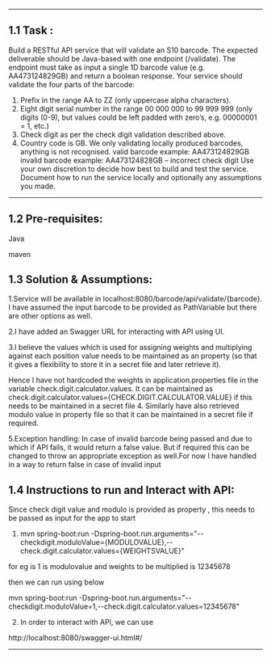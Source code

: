 **********************************************************************

## 1.1 Task : 

Build a RESTful API service that will validate an S10 barcode. The expected deliverable should be
Java-based with one endpoint (/validate).
The endpoint must take as input a single 1D barcode value (e.g. AA473124829GB) and return a
boolean response.
Your service should validate the four parts of the barcode:
1. Prefix in the range AA to ZZ (only uppercase alpha characters).
2. Eight digit serial number in the range 00 000 000 to 99 999 999 (only digits (0-9), but values
could be left padded with zero’s, e.g. 00000001 = 1, etc.)
3. Check digit as per the check digit validation described above.
4. Country code is GB. We only validating locally produced barcodes, anything is not
recognised.
valid barcode example:   AA473124829GB
invalid barcode example: AA473124828GB – incorrect check digit
Use your own discretion to decide how best to build and test the service. Document how to run the
service locally and optionally any assumptions you made.

**********************************************************************


## 1.2 Pre-requisites:

Java

maven

## 1.3 Solution & Assumptions:

1.Service will be available in localhost:8080/barcode/api/validate/{barcode}. I have assumed the input barcode 
to be provided as PathVariable but there are other options as well.

2.I have added an Swagger URL for interacting with API using UI.

3.I believe the values which is used for assigning weights and multiplying against each position value needs to be maintained as an property (so that it gives a flexibility to store it in a secret file and later retrieve it).

Hence I have not hardcoded the weights in application.properties file in the variable check.digit.calculator.values. It can be maintained as check.digit.calculator.values={CHECK.DIGIT.CALCULATOR.VALUE} if this needs to be maintained in a secret file
4. Similarly have also retrieved modulo value in property file so that it can be maintained in a secret file if required.

5.Exception handling: In case of invalid barcode being passed and due to which if API fails, it would return a false value. But if required this can be changed to throw an appropriate exception as well.For now I have handled in a way to return false in case of invalid input 


## 1.4 Instructions to run and Interact with API:

Since check digit value and modulo is provided as property , this needs to be passed as input for the app to start

1. mvn spring-boot:run -Dspring-boot.run.arguments="--checkdigit.moduloValue={MODULOVALUE},--check.digit.calculator.values={WEIGHTSVALUE}"

for eg is 1 is modulovalue and weights to be multiplied is 12345678

then we can run using below

mvn spring-boot:run -Dspring-boot.run.arguments="--checkdigit.moduloValue=1,--check.digit.calculator.values=12345678"


2. In order to interact with API, we can use

http://localhost:8080/swagger-ui.html#/





**********************************************************************
